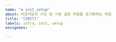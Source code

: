 ```yaml
---
name: "⚙️ init_setup"
about: 리포지토리 구조 및 기본 설정 파일을 초기화하는 작업
title: "[INIT]"
labels: infra, init, setup
assignees: ''

---
```



